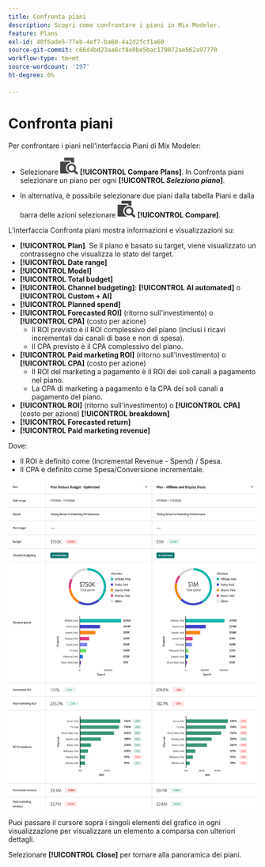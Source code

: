 ```yaml
---
title: Confronta piani
description: Scopri come confrontare i piani in Mix Modeler.
feature: Plans
exl-id: 40f6ade5-77eb-4ef7-ba60-4a2d2fcf1a60
source-git-commit: c66d4bd23aa6cf8e0be5bac179072ae562a97770
workflow-type: tm+mt
source-wordcount: '197'
ht-degree: 0%

---
```


# Confronta piani

Per confrontare i piani nell&#39;interfaccia Piani di Mix Modeler:

* Selezionare ![Confronta](/help/assets/icons/Compare.svg) **[!UICONTROL Compare Plans]**. In Confronta piani selezionare un piano per ogni **[!UICONTROL _Seleziona piano_]**.

* In alternativa, è possibile selezionare due piani dalla tabella Piani e dalla barra delle azioni selezionare ![Confronta](/help/assets/icons/Compare.svg) **[!UICONTROL Compare]**.

L’interfaccia Confronta piani mostra informazioni e visualizzazioni su:

* **[!UICONTROL Plan]**. Se il piano è basato su target, viene visualizzato un contrassegno che visualizza lo stato del target.
* **[!UICONTROL Date range]**
* **[!UICONTROL Model]**
* **[!UICONTROL Total budget]**
* **[!UICONTROL Channel budgeting]**: **[!UICONTROL AI automated]** o **[!UICONTROL Custom + AI]**
* **[!UICONTROL Planned spend]**
* **[!UICONTROL Forecasted ROI]** (ritorno sull&#39;investimento) o **[!UICONTROL CPA]** (costo per azione)
   * Il ROI previsto è il ROI complessivo del piano (inclusi i ricavi incrementali dai canali di base e non di spesa).
   * Il CPA previsto è il CPA complessivo del piano.
* **[!UICONTROL Paid marketing ROI]** (ritorno sull&#39;investimento) o **[!UICONTROL CPA]** (costo per azione)
   * Il ROI del marketing a pagamento è il ROI dei soli canali a pagamento nel piano.
   * La CPA di marketing a pagamento è la CPA dei soli canali a pagamento del piano.
* **[!UICONTROL ROI]** (ritorno sull&#39;investimento) o **[!UICONTROL CPA]** (costo per azione) **[!UICONTROL breakdown]**
* **[!UICONTROL Forecasted return]**
* **[!UICONTROL Paid marketing revenue]**

Dove:

* Il ROI è definito come (Incremental Revenue - Spend) / Spesa.
* Il CPA è definito come Spesa/Conversione incrementale.


![Confronta piani](/help/assets/compare-plans.png)

Puoi passare il cursore sopra i singoli elementi del grafico in ogni visualizzazione per visualizzare un elemento a comparsa con ulteriori dettagli.

Selezionare **[!UICONTROL Close]** per tornare alla panoramica dei piani.
